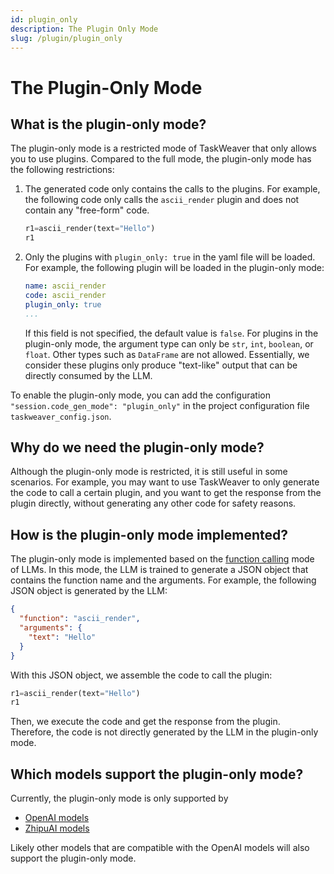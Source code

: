 ```yaml
---
id: plugin_only
description: The Plugin Only Mode
slug: /plugin/plugin_only
---
```


# The Plugin-Only Mode

## What is the plugin-only mode?
The plugin-only mode is a restricted mode of TaskWeaver that only allows you to use plugins. 
Compared to the full mode, the plugin-only mode has the following restrictions:

1. The generated code only contains the calls to the plugins. 
   For example, the following code only calls the `ascii_render` plugin and does not contain any "free-form" code.
    ```python
    r1=ascii_render(text="Hello")
    r1
    ```
    
2. Only the plugins with `plugin_only: true` in the yaml file will be loaded. 
   For example, the following plugin will be loaded in the plugin-only mode:
    ```yaml
    name: ascii_render
    code: ascii_render
    plugin_only: true
    ...
    ```
   If this field is not specified, the default value is `false`.
   For plugins in the plugin-only mode, the argument type can only be `str`, `int`, `boolean`, or `float`.
   Other types such as `DataFrame` are not allowed.
   Essentially, we consider these plugins only produce "text-like" output that can be directly consumed by the LLM.

To enable the plugin-only mode, you can add the configuration `"session.code_gen_mode": "plugin_only"` 
in the project configuration file `taskweaver_config.json`.

## Why do we need the plugin-only mode?

Although the plugin-only mode is restricted, it is still useful in some scenarios.
For example, you may want to use TaskWeaver to only generate the code to call a certain plugin, 
and you want to get the response from the plugin directly, without generating any other code 
for safety reasons.

## How is the plugin-only mode implemented?

The plugin-only mode is implemented based on the [function calling](https://platform.openai.com/docs/guides/function-calling) mode of LLMs.
In this mode, the LLM is trained to generate a JSON object that contains the function name and the arguments.
For example, the following JSON object is generated by the LLM:
```json
{
  "function": "ascii_render",
  "arguments": {
    "text": "Hello"
  }
}
```
With this JSON object, we assemble the code to call the plugin:
```python
r1=ascii_render(text="Hello")
r1
```
Then, we execute the code and get the response from the plugin.
Therefore, the code is not directly generated by the LLM in the plugin-only mode.

## Which models support the plugin-only mode?

Currently, the plugin-only mode is only supported by 

- [OpenAI models](https://platform.openai.com/docs/guides/function-calling)
- [ZhipuAI models](https://open.bigmodel.cn/dev/api)

Likely other models that are compatible with the OpenAI models will also support the plugin-only mode.